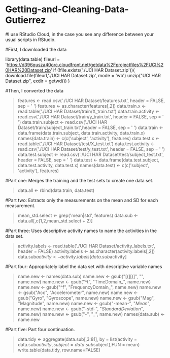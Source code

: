# Getting-and-Cleaning-Data-Gutierrez
#I use RStudio Cloud, in the case you see any difference between your usual scripts in RStudio.

#First, I downloaded the data

library(data.table)
fileurl = 'https://d396qusza40orc.cloudfront.net/getdata%2Fprojectfiles%2FUCI%20HAR%20Dataset.zip'
if (!file.exists('./UCI HAR Dataset.zip')){
  download.file(fileurl,'./UCI HAR Dataset.zip', mode = 'wb')
  unzip("UCI HAR Dataset.zip", exdir = getwd())
}

#Then, I converted the data
> features <- read.csv('./UCI HAR Dataset/features.txt', header = FALSE, sep = ' ')
> features <- as.character(features[,2])
> data.train.x <- read.table('./UCI HAR Dataset/train/X_train.txt')
> data.train.activity <- read.csv('./UCI HAR Dataset/train/y_train.txt', header = FALSE, sep = ' ')
> data.train.subject <- read.csv('./UCI HAR Dataset/train/subject_train.txt',header = FALSE, sep = ' ')
> data.train <-  data.frame(data.train.subject, data.train.activity, data.train.x)
> names(data.train) <- c(c('subject', 'activity'), features)
> data.test.x <- read.table('./UCI HAR Dataset/test/X_test.txt')
> data.test.activity <- read.csv('./UCI HAR Dataset/test/y_test.txt', header = FALSE, sep = ' ')
> data.test.subject <- read.csv('./UCI HAR Dataset/test/subject_test.txt', header = FALSE, sep = ' ')
> data.test <-  data.frame(data.test.subject, data.test.activity, data.test.x)
> names(data.test) <- c(c('subject', 'activity'), features)

#Part one: Merges the training and the test sets to create one data set.
> data.all <- rbind(data.train, data.test)

#Part two: Extracts only the measurements on the mean and SD for each measurement.
> mean_std.select <- grep('mean|std', features)
> data.sub <- data.all[,c(1,2,mean_std.select + 2)]

#Part three: Uses descriptive activity names to name the activities in the data set.
> activity.labels <- read.table('./UCI HAR Dataset/activity_labels.txt', header = FALSE)
> activity.labels <- as.character(activity.labels[,2])
> data.sub$activity <- activity.labels[data.sub$activity]

#Part four:  Appropriately label the data set with descriptive variable names
> name.new <- names(data.sub)
> name.new <- gsub("[(][)]", "", name.new)
> name.new <- gsub("^t", "TimeDomain_", name.new)
> name.new <- gsub("^f", "FrequencyDomain_", name.new)
> name.new <- gsub("Acc", "Accelerometer", name.new)
> name.new <- gsub("Gyro", "Gyroscope", name.new)
> name.new <- gsub("Mag", "Magnitude", name.new)
> name.new <- gsub("-mean-", "_Mean_", name.new)
> name.new <- gsub("-std-", "_StandardDeviation_", name.new)
> name.new <- gsub("-", "_", name.new)
> names(data.sub) <- name.new

#Part five: Part four continuation. 
> data.tidy <- aggregate(data.sub[,3:81], by = list(activity = data.sub$activity, subject = data.sub$subject),FUN = mean)
> write.table(data.tidy, row.name=FALSE)
